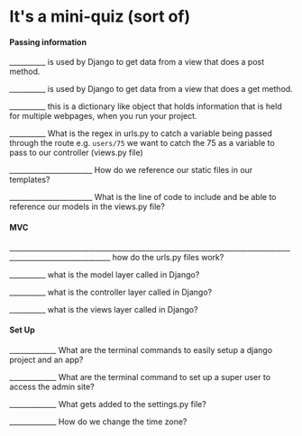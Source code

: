 # It's a mini-quiz (sort of)
#### Passing information

__________ is used by Django to get data from a view that does a post method.

__________ is used by Django to get data from a view that does a get method.

__________ this is a dictionary like object that holds information that is held for multiple webpages, when you run your project.

__________ What is the regex in urls.py to catch a variable being passed through the route e.g. `users/75` we want to catch the 75 as a variable to pass to our controller (views.py file)

_______________________ How do we reference our static files in our templates?

_______________________  What is the line of code to include and be able to reference our models in the views.py file?

#### MVC

__________________________________________________________________________________________________________ how do the urls.py files work?  

__________ what is the model layer called in Django?

__________ what is the controller layer called in Django?

__________ what is the views layer called in Django?

#### Set Up
_____________  What are the terminal commands to easily setup a django project and an app?

_____________  What are the terminal command to set up a super user to access the admin site?

_____________  What gets added to the settings.py file?

_____________  How do we change the time zone?
